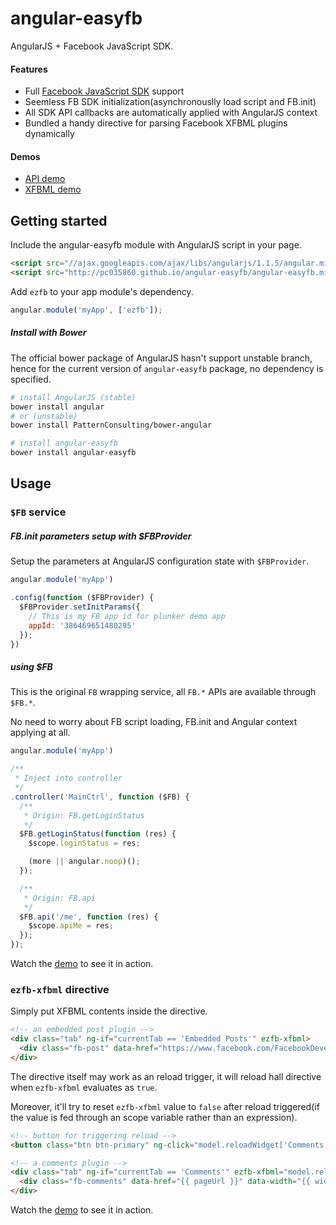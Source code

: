 # angular-easyfb

AngularJS + Facebook JavaScript SDK.

#### Features

* Full [Facebook JavaScript SDK](https://developers.facebook.com/docs/reference/javascript/) support
* Seemless FB SDK initialization(asynchronouslly load script and FB.init)
* All SDK API callbacks are automatically applied with AngularJS context
* Bundled a handy directive for parsing Facebook XFBML plugins dynamically


#### Demos

* [API demo](http://plnkr.co/edit/qclqht?p=preview)
* [XFBML demo](http://plnkr.co/edit/eak9VY?p=preview)

## Getting started

Include the angular-easyfb module with AngularJS script in your page.
```html
<script src="//ajax.googleapis.com/ajax/libs/angularjs/1.1.5/angular.min.js"></script>
<script src="http://pc035860.github.io/angular-easyfb/angular-easyfb.min.js"></script>
```

Add `ezfb` to your app module's dependency.
```js
angular.module('myApp', ['ezfb']);
```

##### Install with Bower

The official bower package of AngularJS hasn't support unstable branch, hence for the current version of `angular-easyfb` package, no dependency is specified.

```sh
# install AngularJS (stable)
bower install angular
# or (unstable)
bower install PatternConsulting/bower-angular

# install angular-easyfb
bower install angular-easyfb
```

## Usage

### `$FB` service

##### FB.init parameters setup with $FBProvider

Setup the parameters at AngularJS configuration state with `$FBProvider`.

```js
angular.module('myApp')

.config(function ($FBProvider) {
  $FBProvider.setInitParams({
    // This is my FB app id for plunker demo app
    appId: '386469651480295'
  });  
})
```

##### using $FB

This is the original `FB` wrapping service, all `FB.*` APIs are available through `$FB.*`.

No need to worry about FB script loading, FB.init and Angular context applying at all.

```js
angular.module('myApp')

/**
 * Inject into controller
 */
.controller('MainCtrl', function ($FB) {
  /**
   * Origin: FB.getLoginStatus
   */
  $FB.getLoginStatus(function (res) {
    $scope.loginStatus = res;

    (more || angular.noop)();
  });

  /**
   * Origin: FB.api
   */
  $FB.api('/me', function (res) {
    $scope.apiMe = res;
  });
});

```

Watch the [demo](http://plnkr.co/edit/qclqht?p=preview) to see it in action.

### `ezfb-xfbml` directive

Simply put XFBML contents inside the directive.

```html
<!-- an embedded post plugin -->
<div class="tab" ng-if="currentTab == 'Embedded Posts'" ezfb-xfbml>
  <div class="fb-post" data-href="https://www.facebook.com/FacebookDevelopers/posts/10151471074398553"></div>
</div>
```

The directive itself may work as an reload trigger, it will reload hall directive when `ezfb-xfbml` evaluates as `true`.

Moreover, it'll try to reset `ezfb-xfbml` value to `false` after reload triggered(if the value is fed through an scope variable rather than an expression).

```html
<!-- button for triggering reload -->
<button class="btn btn-primary" ng-click="model.reloadWidget['Comments'] = true">Trigger reload</button>

<!-- a comments plugin -->
<div class="tab" ng-if="currentTab == 'Comments'" ezfb-xfbml="model.reloadWidget['Comments']">
  <div class="fb-comments" data-href="{{ pageUrl }}" data-width="{{ widgetWidth }}"></div>
</div>
```

Watch the [demo](http://plnkr.co/edit/eak9VY?p=preview) to see it in action.
